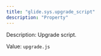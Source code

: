 ```yaml
---
title: "glide.sys.upgrade_script"
description: "Property"
---
```


Description: Upgrade script.

Value: `upgrade.js`
